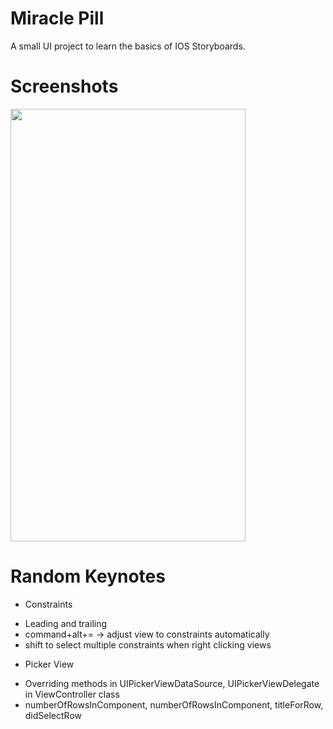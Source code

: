 # Miracle Pill

A small UI project to learn the basics of IOS Storyboards.

# Screenshots

<img src="https://github.com/Yiyun-Liang/Swift-Miniprojects/blob/master/MiraclePill/Screenshots/MiraclePill.png" width="376" height="692" />

# Random Keynotes

+ Constraints
 - Leading and trailing
 - command+alt+= -> adjust view to constraints automatically
 - shift to select multiple constraints when right clicking views
+ Picker View
 - Overriding methods in UIPickerViewDataSource, UIPickerViewDelegate in
  ViewController class
 - numberOfRowsInComponent, numberOfRowsInComponent, titleForRow, didSelectRow 

